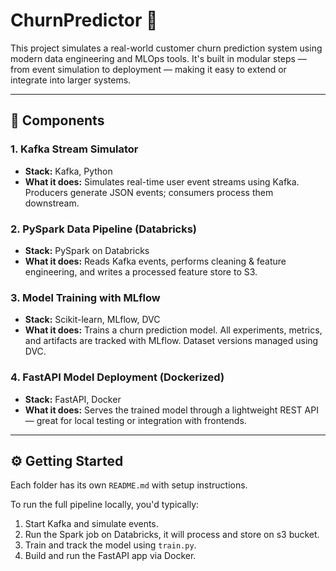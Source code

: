 # ChurnPredictor 🚀

This project simulates a real-world customer churn prediction system using modern data engineering and MLOps tools. It's built in modular steps — from event simulation to deployment — making it easy to extend or integrate into larger systems.

---

## 🧩 Components

### 1. Kafka Stream Simulator
- **Stack:** Kafka, Python
- **What it does:** Simulates real-time user event streams using Kafka. Producers generate JSON events; consumers process them downstream.

### 2. PySpark Data Pipeline (Databricks)
- **Stack:** PySpark on Databricks
- **What it does:** Reads Kafka events, performs cleaning & feature engineering, and writes a processed feature store to S3.

### 3. Model Training with MLflow
- **Stack:** Scikit-learn, MLflow, DVC
- **What it does:** Trains a churn prediction model. All experiments, metrics, and artifacts are tracked with MLflow. Dataset versions managed using DVC.

### 4. FastAPI Model Deployment (Dockerized)
- **Stack:** FastAPI, Docker
- **What it does:** Serves the trained model through a lightweight REST API — great for local testing or integration with frontends.

---

## ⚙️ Getting Started

Each folder has its own `README.md` with setup instructions.

To run the full pipeline locally, you'd typically:
1. Start Kafka and simulate events.
2. Run the Spark job on Databricks, it will process and store on s3 bucket.
3. Train and track the model using `train.py`.
4. Build and run the FastAPI app via Docker.


